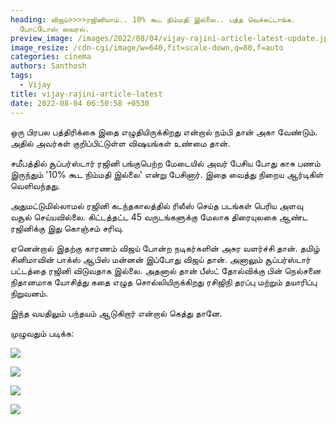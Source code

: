 ```yaml
---
heading: விஜய்>>>>ரஜினியாம்.. 10% கூட நிம்மதி இல்லை.. பத்த வெச்சுட்டாங்க.
  போட்டோஸ் வைரல்.
preview_image: /images/2022/08/04/vijay-rajini-article-latest-update.jpeg
image_resize: /cdn-cgi/image/w=640,fit=scale-down,q=80,f=auto
categories: cinema
authors: Santhosh
tags:
  - Vijay
title: vijay-rajini-article-latest
date: 2022-08-04 06:50:58 +0530
---
```

ஒரு பிரபல பத்திரிக்கை இதை எழுதியிருக்கிறது என்றால் நம்பி தான் அகா வேண்டும். அதில் அவர்கள் குறிப்பிட்டுள்ள விஷயங்கள் உண்மை தான்.

சமீபத்தில் சூப்பர்ஸ்டார் ரஜினி பங்குபெற்ற மேடையில் அவர் பேசிய போது காசு பணம் இருந்தும் '10% கூட நிம்மதி இல்லை' என்று பேசினார். இதை வைத்து நிறைய ஆர்டிகிள் வெளிவந்தது.

அதுமட்டுமில்லாமல் ரஜினி கடந்தகாலத்தில் ரிலீஸ் செய்த படங்கள் பெரிய அளவு வசூல் செய்யவில்லை. கிட்டத்தட்ட 45 வருடங்களுக்கு மேலாக திரையுலகை ஆண்ட ரஜினிக்கு இது கொஞ்சம் சரிவு.

ஏனென்றால் இதற்கு காரணம் விஜய் போன்ற நடிகர்களின் அசுர வளர்ச்சி தான். தமிழ் சினிமாவின் பாக்ஸ் ஆபிஸ் மன்னன்  இப்போது விஜய் தான். அனாலும் சூப்பர்ஸ்டார் பட்டத்தை ரஜினி விடுவதாக இல்லை. அதனால் தான் பீஸ்ட் தோல்விக்கு பின் நெல்சனை நிதானமாக யோசித்து கதை எழுத சொல்லியிருக்கிறது ரசிஜிநி தரப்பு மற்றும் தயாரிப்பு நிறுவனம்.

இந்த வயதிலும் பந்தயம் ஆடுகிறார் என்றால் கெத்து தானே.

முழுவதும் படிக்க: 

![](/images/2022/08/04/rajini-vijay-latest-1.jpeg)

![](/images/2022/08/04/rajini-vijay-latest-2.jpeg)

![](/images/2022/08/04/rajini-vijay-latest-3.jpeg)

![](/images/2022/08/04/rajini-vijay-latest-4.jpeg)